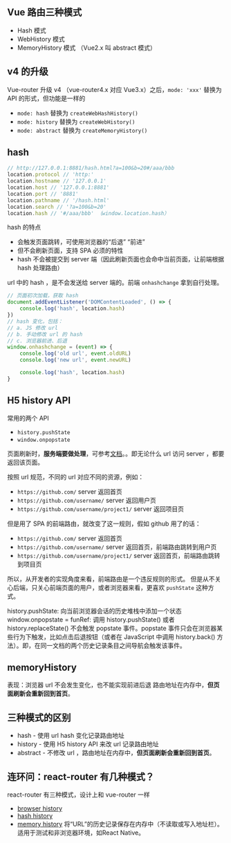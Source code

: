 ## Vue 路由三种模式
- Hash 模式
- WebHistory 模式
- MemoryHistory 模式 （Vue2.x 叫 abstract 模式）

## v4 的升级
Vue-router 升级 v4 （vue-router4.x 对应 Vue3.x）之后，`mode: 'xxx'` 替换为 API 的形式，但功能是一样的
- `mode: hash` 替换为 `createWebHashHistory()` 
- `mode: history` 替换为 `createWebHistory()`
- `mode: abstract` 替换为 `createMemoryHistory()` 

## hash

```js
// http://127.0.0.1:8881/hash.html?a=100&b=20#/aaa/bbb
location.protocol // 'http:'
location.hostname // '127.0.0.1'
location.host // '127.0.0.1:8881'
location.port // '8881'
location.pathname // '/hash.html'
location.search // '?a=100&b=20'
location.hash // '#/aaa/bbb' （window.location.hash）
```

hash 的特点
- 会触发页面跳转，可使用浏览器的“后退” “前进”
- 但不会刷新页面，支持 SPA 必须的特性
- hash 不会被提交到 server 端（因此刷新页面也会命中当前页面，让前端根据 hash 处理路由）

url 中的 hash ，是不会发送给 server 端的。前端 `onhashchange` 拿到自行处理。

```js
// 页面初次加载，获取 hash
document.addEventListener('DOMContentLoaded', () => {
    console.log('hash', location.hash)
})
// hash 变化，包括：
// a. JS 修改 url
// b. 手动修改 url 的 hash
// c. 浏览器前进、后退
window.onhashchange = (event) => {
    console.log('old url', event.oldURL)
    console.log('new url', event.newURL)

    console.log('hash', location.hash)
}
```

## H5 history API

常用的两个 API
- `history.pushState`
- `window.onpopstate`

页面刷新时，**服务端要做处理**，可参考[文档](https://router.vuejs.org/zh/guide/essentials/history-mode.html#%E5%90%8E%E7%AB%AF%E9%85%8D%E7%BD%AE%E4%BE%8B%E5%AD%90)。。即无论什么 url 访问 server ，都要返回该页面。

按照 url 规范，不同的 url 对应不同的资源，例如：
- `https://github.com/` server 返回首页
- `https://github.com/username/` server 返回用户页
- `https://github.com/username/project1/` server 返回项目页

但是用了 SPA 的前端路由，就改变了这一规则，假如 github 用了的话：
- `https://github.com/` server 返回首页
- `https://github.com/username/` server 返回首页，前端路由跳转到用户页
- `https://github.com/username/project1/` server 返回首页，前端路由跳转到项目页

所以，从开发者的实现角度来看，前端路由是一个违反规则的形式。
但是从不关心后端，只关心前端页面的用户，或者浏览器来看，更喜欢 `pushState` 这种方式。

history.pushState: 向当前浏览器会话的历史堆栈中添加一个状态
window.onpopstate = funRef: 调用 history.pushState() 或者 history.replaceState() 不会触发 popstate 事件。popstate 事件只会在浏览器某些行为下触发，比如点击后退按钮（或者在 JavaScript 中调用 history.back() 方法）。即，在同一文档的两个历史记录条目之间导航会触发该事件。

## memoryHistory
表现：浏览器 url 不会发生变化，也不能实现前进后退
路由地址在内存中，**但页面刷新会重新回到首页**。

## 三种模式的区别

- hash - 使用 url hash 变化记录路由地址
- history - 使用 H5 history API 来改 url 记录路由地址
- abstract - 不修改 url ，路由地址在内存中，**但页面刷新会重新回到首页**。


## 连环问：react-router 有几种模式？

react-router 有三种模式，设计上和 vue-router 一样
- [browser history](https://reactrouter.com/web/api/BrowserRouter)
- [hash history](https://reactrouter.com/web/api/HashRouter)
- [memory history](https://reactrouter.com/web/api/MemoryRouter)
将“URL”的历史记录保存在内存中（不读取或写入地址栏）。适用于测试和非浏览器环境，如React Native。




